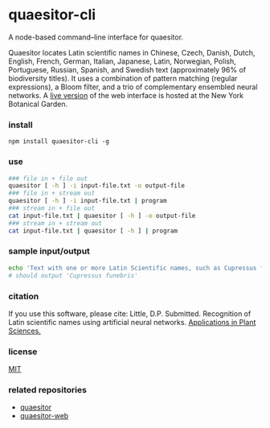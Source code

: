 # quaesitor-cli
A node-based command–line interface for quaesitor.

Quaesitor locates Latin scientific names in Chinese, Czech, Danish, Dutch, English, French, German, Italian, Japanese, Latin, Norwegian, Polish, Portuguese, Russian, Spanish, and Swedish text (approximately 96% of biodiversity titles). It uses a combination of pattern matching (regular expressions), a Bloom filter, and a trio of complementary ensembled neural networks. A [live version](https://www.nybg.org/files/scientists/dlittle/quaesitor.html) of the web interface is hosted at the New York Botanical Garden.

### install
`npm install quaesitor-cli -g`

### use
```bash
### file in + file out
quaesitor [ -h ] -i input-file.txt -o output-file
### file in + stream out
quaesitor [ -h ] -i input-file.txt | program
### stream in + file out
cat input-file.txt | quaesitor [ -h ] -o output-file
### stream in + stream out
cat input-file.txt | quaesitor [ -h ] | program
```

### sample input/output
```bash
echo 'Text with one or more Latin Scientific names, such as Cupressus funebris Endl., embedded within it.' | quaesitor
# should output 'Cupressus funebris'
```

### citation
If you use this software, please cite: Little, D.P. Submitted. Recognition of Latin scientific names using artificial neural networks. [Applications in Plant Sciences.](https://doi.org/ADD_DOI)

### license
[MIT](https://github.com/dpl10/quaesitor-cli/blob/master/LICENSE)

### related repositories
* [quaesitor](https://github.com/dpl10/quaesitor)
* [quaesitor-web](https://github.com/dpl10/quaesitor-web)
